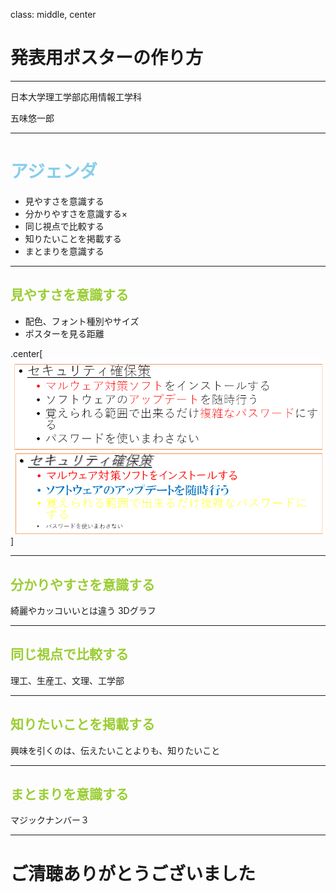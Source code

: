 class: middle, center

# 発表用ポスターの作り方
___
日本大学理工学部応用情報工学科

五味悠一郎

---

# <font color="skyblue">アジェンダ</font>
- 見やすさを意識する
- 分かりやすさを意識する×
- 同じ視点で比較する
- 知りたいことを掲載する
- まとまりを意識する

---

## <font color="yellowgreen">見やすさを意識する</font>
- 配色、フォント種別やサイズ
- ポスターを見る距離

.center[<img src="https://raw.githubusercontent.com/yuichiro53/lecture/master/howto_poster230508/poster1.png" width=600>]

---

## <font color="yellowgreen">分かりやすさを意識する</font>

綺麗やカッコいいとは違う
3Dグラフ

---

## <font color="yellowgreen">同じ視点で比較する</font>

理工、生産工、文理、工学部

---

## <font color="yellowgreen">知りたいことを掲載する</font>

興味を引くのは、伝えたいことよりも、知りたいこと

---

## <font color="yellowgreen">まとまりを意識する</font>

マジックナンバー３

---

# ご清聴ありがとうございました
